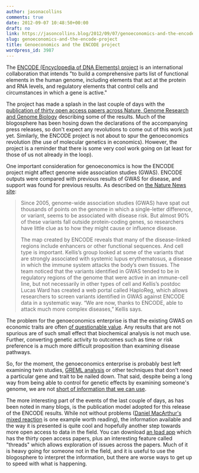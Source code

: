 ```yaml
---
author: jasonacollins
comments: true
date: 2012-09-07 10:48:50+00:00
draft: no
link: https://jasoncollins.blog/2012/09/07/genoeconomics-and-the-encode-project/
slug: genoeconomics-and-the-encode-project
title: Genoeconomics and the ENCODE project
wordpress_id: 3987
---
```


The [ENCODE (Encyclopedia of DNA Elements) project](http://encodeproject.org/ENCODE/) is an international collaboration that intends "to build a comprehensive parts list of functional elements in the human genome, including elements that act at the protein and RNA levels, and regulatory elements that control cells and circumstances in which a gene is active."

The project has made a splash in the last couple of days with the[ publication of thirty open access papers across Nature, Genome Research and Genome Biology](http://www.nature.com/encode/) describing some of the results. Much of the blogosphere has been hosing down the declarations of the accompanying press releases, so don't expect any revolutions to come out of this work just yet. Similarly, the ENCODE project is not about to spur the genoeconomics revolution (the use of molecular genetics in economics). However, the project is a reminder that there is some very cool work going on (at least for those of us not already in the loop).

One important consideration for genoeconomics is how the ENCODE project might affect genome wide association studies (GWAS). ENCODE outputs were compared with previous results of GWAS for disease, and support was found for previous results. As described on [the Nature News site](http://www.nature.com/news/encode-the-human-encyclopaedia-1.11312):


<blockquote>Since 2005, genome-wide association studies (GWAS) have spat out thousands of points on the genome in which a single-letter difference, or variant, seems to be associated with disease risk. But almost 90% of these variants fall outside protein-coding genes, so researchers have little clue as to how they might cause or influence disease.

The map created by ENCODE reveals that many of the disease-linked regions include enhancers or other functional sequences. And cell type is important. Kellis’s group looked at some of the variants that are strongly associated with systemic lupus erythematosus, a disease in which the immune system attacks the body’s own tissues. The team noticed that the variants identified in GWAS tended to be in regulatory regions of the genome that were active in an immune-cell line, but not necessarily in other types of cell and Kellis’s postdoc Lucas Ward has created a web portal called HaploReg, which allows researchers to screen variants identified in GWAS against ENCODE data in a systematic way. “We are now, thanks to ENCODE, able to attack much more complex diseases,” Kellis says.</blockquote>


The problem for the genoeconomics enterprise is that the existing GWAS on economic traits are often [of questionable value](https://jasoncollins.blog/2011/12/genoeconomics-molecular-genetics-and-economics/). Any results that are not spurious are of such small effect that biochemical analysis is not much use. Further, converting genetic activity to outcomes such as time or risk preference is a much more difficult proposition than examining disease pathways.

So, for the moment, the genoeconomics enterprise is probably best left examining twin studies, [GREML analysis](https://jasoncollins.blog/2012/05/the-genetic-architecture-of-economic-and-political-preferences/) or other techniques that don't need a particular gene and trait to be nailed down. That said, despite being a long way from being able to control for genetic effects by examining someone's genome, we are not [short of information that we can use](https://jasoncollins.blog/2012/05/while-we-wait-for-the-genoeconomics-revolution/).

The more interesting part of the events of the last couple of days, as has been noted in many blogs, is the publication model adopted for this release of the ENCODE results. While not without problems ([Daniel MacArthur's mixed reaction](http://www.genomesunzipped.org/2012/09/the-encode-project-lessons-for-scientific-publication.php) is one example worth reading), the information available and the way it is presented is quite cool and hopefully another step towards more open access to data in the field. You can download [an Ipad app](http://itunes.apple.com/app/id553487333) which has the thirty open access papers, plus an interesting feature called "threads" which allows exploration of issues across the papers. Much of it is heavy going for someone not in the field, and it is useful to use the blogosphere to interpret the information, but there are worse ways to get up to speed with what is happening.
